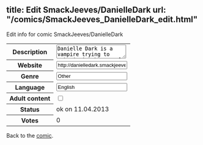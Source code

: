 title: Edit SmackJeeves/DanielleDark
url: "/comics/SmackJeeves_DanielleDark_edit.html"
---
Edit info for comic SmackJeeves/DanielleDark

<form name="comic" action="http://gaepostmail.appengine.com/comic" name="post">
<table class="comicinfo">
<tr>
<th>Description</th><td><textarea name="description">Danielle Dark is a vampire trying to make it in the mortal world. It isn't easy, and she is discovering that she is different than other vampires in many ways.</textarea></td>
</tr>
<tr>
<th>Website</th><td><input type="text" name="url" value="http://danielledark.smackjeeves.com/comics/"/></td>
</tr>
<tr>
<th>Genre</th><td><input type="text" name="genre" value="Other"/></td>
</tr>
<tr>
<th>Language</th><td><input type="text" name="language" value="English"/></td>
</tr>
<tr>
<th>Adult content</th><td><input type="checkbox" name="adult" value="adult" /></td>
</tr>
<tr>
<th>Status</th><td>ok on 11.04.2013</td>
</tr>
<tr>
<th>Votes</th><td>0</div></td>
</tr>
</table>
</form>

Back to the [comic](/comics/SmackJeeves_DanielleDark.html).
